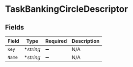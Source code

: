 # TaskBankingCircleDescriptor


## Fields

| Field              | Type               | Required           | Description        |
| ------------------ | ------------------ | ------------------ | ------------------ |
| `Key`              | **string*          | :heavy_minus_sign: | N/A                |
| `Name`             | **string*          | :heavy_minus_sign: | N/A                |